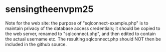 # sensingtheenvpm25

Note for the web site:  the purpose of "sqlconnect-example.php" is to maintain privacy of the database access credentials; it should be copied to the web server, renamed to "sqlconnect.php", and then edited to contain the actual username etc.  The resulting sqlconnect.php should NOT then be included in the github source.